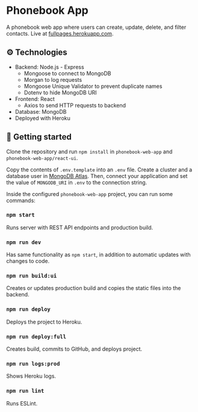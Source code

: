 # Phonebook App
A phonebook web app where users can create, update, delete,
and filter contacts. Live at
[fullpages.herokuapp.com](https://fullpages.herokuapp.com/).

## ⚙ Technologies
- Backend: Node.js - Express
  - Mongoose to connect to MongoDB
  - Morgan to log requests
  - Mongoose Unique Validator to prevent duplicate names
  - Dotenv to hide MongoDB URI
- Frontend: React
  - Axios to send HTTP requests to backend
- Database: MongoDB
- Deployed with Heroku

## 🚀 Getting started
Clone the repository and run `npm install` in `phonebook-web-app`
and `phonebook-web-app/react-ui`.

Copy the contents of `.env.template` into an `.env` file.
Create a cluster and a database user in
[MongoDB Atlas](https://www.mongodb.com/cloud/atlas). Then,
connect your application and set the value of `MONGODB_URI`
in `.env` to the connection string.

Inside the configured `phonebook-web-app` project, you can
run some commands:

### `npm start`
Runs server with REST API endpoints and production build.

### `npm run dev`
Has same functionality as `npm start`, in addition to
automatic updates with changes to code.

### `npm run build:ui`
Creates or updates production build and copies the
static files into the backend.

### `npm run deploy`
Deploys the project to Heroku.

### `npm run deploy:full`
Creates build, commits to GitHub, and deploys project.

### `npm run logs:prod`
Shows Heroku logs.

### `npm run lint`
Runs ESLint.
